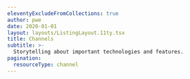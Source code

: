 ```yaml
---
eleventyExcludeFromCollections: true
author: pwe
date: 2020-01-01
layout: layouts/ListingLayout.11ty.tsx
title: Channels
subtitle: >-
  Storytelling about important technologies and features.
pagination:
  resourceType: channel 
---
```


